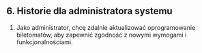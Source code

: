 ## 6. Historie dla administratora systemu

1. Jako administrator, chcę zdalnie aktualizować oprogramowanie biletomatów, aby zapewnić zgodność z nowymi wymogami i funkcjonalnościami.